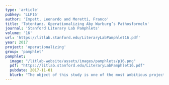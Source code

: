 ```yaml
---
type: 'article'
pubkey: 'LLP16'
author: 'Impett, Leonardo and Moretti, Franco'
title: 'Totentanz. Operationalizing Aby Warburg’s Pathosformeln'
journal: 'Stanford Literary Lab Pamphlets'
volume: '16'
url: 'https://litlab.stanford.edu/LiteraryLabPamphlet16.pdf'
year: 2017
project: 'operationalizing'
group: 'pamphlet'
pamphlet:
  image: "/litlab-website/assets/images/pamphlets/p16.png"
  pdf: "https://litlab.stanford.edu/LiteraryLabPamphlet16.pdf"
  pubdate: 2017-11-01
  blurb: "The object of this study is one of the most ambitious projects of twentieth-century art history: Aby Warburg’s *Atlas Mnemosyne*, conceived in the summer of 1926 – when the first mention of a *Bilderatlas*, or “atlas of images”, occurs in his journal—and truncated three years later, unfinished, by his sudden death in October 1929."
---
```

